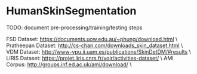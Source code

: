# HumanSkinSegmentation

TODO: document pre-processing/training/testing steps

FSD Dataset: https://documents.uow.edu.au/~phung/download.html \\
Pratheepan Dataset: http://cs-chan.com/downloads_skin_dataset.html \\
VDM Dataset: http://www-vpu.ii.uam.es/publications/SkinDetDM/#results \\
LIRIS Dataset: https://projet.liris.cnrs.fr/voir/activities-dataset/ \\
AMI Corpus: http://groups.inf.ed.ac.uk/ami/download/ \\
